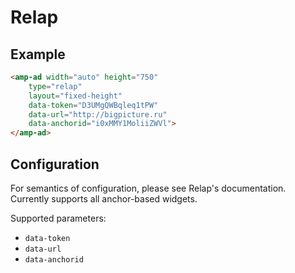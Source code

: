 <!---
Copyright 2015 The AMP HTML Authors. All Rights Reserved.

Licensed under the Apache License, Version 2.0 (the "License");
you may not use this file except in compliance with the License.
You may obtain a copy of the License at

      http://www.apache.org/licenses/LICENSE-2.0

Unless required by applicable law or agreed to in writing, software
distributed under the License is distributed on an "AS-IS" BASIS,
WITHOUT WARRANTIES OR CONDITIONS OF ANY KIND, either express or implied.
See the License for the specific language governing permissions and
limitations under the License.
-->

# Relap

## Example

```html
<amp-ad width="auto" height="750"
    type="relap"
    layout="fixed-height"
    data-token="D3UMgQWBqleq1tPW"
    data-url="http://bigpicture.ru"
    data-anchorid="i0xMMY1MoliiZWVl">
</amp-ad>
```

## Configuration

For semantics of configuration, please see Relap's documentation. Currently supports all anchor-based widgets.

Supported parameters:

- `data-token`
- `data-url`
- `data-anchorid`
